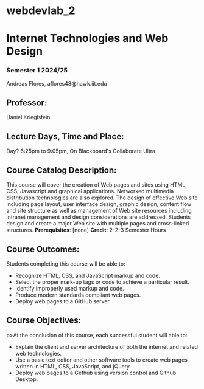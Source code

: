 # webdevlab_2
<!DOCTYPE html>
<html lang="en">
	<head>
		<title>Internet Technologies and Web Design</title>
		<meta charset="utf-8">
	</head>
	<body>
		<h1>Internet Technologies and Web Design</h1>
		<h3>Semester 1 2024/25</h3>
		<p>Andreas Flores, aflores48@hawk.iit.edu</p>
		<h2>Professor:</h2>
		<p>Daniel Krieglstein</p>
		<h2>Lecture Days, Time and Place:</h2>
  		<p>Day? 6:25pm to 9:05pm, On Blackboard's Collaborate Ultra</p>
  		<h2>Course Catalog Description:</h2>
  		<p>This course will cover the creation of Web pages and sites using HTML, CSS, Javascript and graphical applications. Networked multimedia distribution technologies are also explored. The design of effective Web site including page layout, user interface design, graphic design, content flow and site structure as well as management of Web site resources including intranet management and design considerations are addressed. Students design and create a major Web site with multiple pages and cross-linked structures. <strong>Prerequisites</strong>: [none] <strong>Credit</strong>: 2-2-3 Semester Hours</p>
  		<h2>Course Outcomes:</h2>
 	 	<p>Students completing this course will be able to:</p>
  	<ul>
    	<li>Recognize HTML, CSS, and JavaScript markup and code.</li>
    	<li>Select the proper mark-up tags or code to achieve a particular result.</li>
    	<li>Identify improperly used markup and code.</li>
   	    <li>Produce modern standards compliant web pages.</li>
    	<li>Deploy web pages to a GitHub server.</li>
  	</ul>
  		<h2>Course Objectives:</h2>
  		p>At the conclusion of this course, each successful student will able to:</p>
  	<ul>
    	<li>Explain the client and server architecture of both the internet and related web technologies.</li>
    	<li>Use a basic text editor and other software tools to create web pages written in HTML, CSS, JavaScript, and jQuery.</li>
    	<li>Deploy web pages to a Gethub using version control and Github Desktop.</li>
  	</ul>
	</body>
</html>
